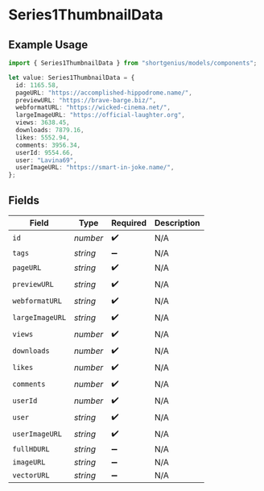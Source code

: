 # Series1ThumbnailData

## Example Usage

```typescript
import { Series1ThumbnailData } from "shortgenius/models/components";

let value: Series1ThumbnailData = {
  id: 1165.58,
  pageURL: "https://accomplished-hippodrome.name/",
  previewURL: "https://brave-barge.biz/",
  webformatURL: "https://wicked-cinema.net/",
  largeImageURL: "https://official-laughter.org",
  views: 3638.45,
  downloads: 7879.16,
  likes: 5552.94,
  comments: 3956.34,
  userId: 9554.66,
  user: "Lavina69",
  userImageURL: "https://smart-in-joke.name/",
};
```

## Fields

| Field              | Type               | Required           | Description        |
| ------------------ | ------------------ | ------------------ | ------------------ |
| `id`               | *number*           | :heavy_check_mark: | N/A                |
| `tags`             | *string*           | :heavy_minus_sign: | N/A                |
| `pageURL`          | *string*           | :heavy_check_mark: | N/A                |
| `previewURL`       | *string*           | :heavy_check_mark: | N/A                |
| `webformatURL`     | *string*           | :heavy_check_mark: | N/A                |
| `largeImageURL`    | *string*           | :heavy_check_mark: | N/A                |
| `views`            | *number*           | :heavy_check_mark: | N/A                |
| `downloads`        | *number*           | :heavy_check_mark: | N/A                |
| `likes`            | *number*           | :heavy_check_mark: | N/A                |
| `comments`         | *number*           | :heavy_check_mark: | N/A                |
| `userId`           | *number*           | :heavy_check_mark: | N/A                |
| `user`             | *string*           | :heavy_check_mark: | N/A                |
| `userImageURL`     | *string*           | :heavy_check_mark: | N/A                |
| `fullHDURL`        | *string*           | :heavy_minus_sign: | N/A                |
| `imageURL`         | *string*           | :heavy_minus_sign: | N/A                |
| `vectorURL`        | *string*           | :heavy_minus_sign: | N/A                |